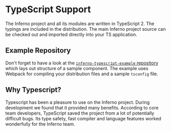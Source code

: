 # TypeScript Support

The Inferno project and all its modules are written in TypeScript 2. The typings are included in the distribution. The main Inferno project source can be checked out and imported directly into your TS application.

## Example Repository

Don't forget to have a look at the [`inferno-typescript-example` repository](https://github.com/infernojs/inferno-typescript-example) which lays out structure of a sample component. The example uses Webpack for compiling your distribution files and a sample `tsconfig` file.

## Why Typescript?

Typescript has been a pleasure to use on the Inferno project. During development we found that it provided many benefits. According to core team developers, TypeScript saved the project from a lot of potentially difficult bugs. Its type safety, fast compiler and language features worked wonderfully for the Inferno team.
